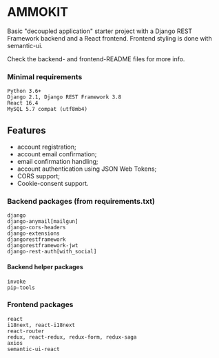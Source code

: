 # AMMOKIT
Basic "decoupled application" starter project with a Django REST Framework backend and a React frontend. 
Frontend styling is done with semantic-ui.

Check the backend- and frontend-README files for more info. 

### Minimal requirements
```
Python 3.6+
Django 2.1, Django REST Framework 3.8
React 16.4
MySQL 5.7 compat (utf8mb4)
```

## Features
- account registration;
- account email confirmation;
- email confirmation handling;
- account authentication using JSON Web Tokens;
- CORS support;
- Cookie-consent support.

### Backend packages (from requirements.txt)
```
django
django-anymail[mailgun]
django-cors-headers
django-extensions
djangorestframework 
djangorestframework-jwt
django-rest-auth[with_social]
```

#### Backend helper packages
```
invoke
pip-tools
```

### Frontend packages
```
react
i18next, react-i18next
react-router
redux, react-redux, redux-form, redux-saga
axios
semantic-ui-react
```
